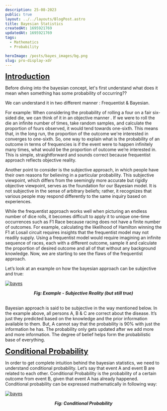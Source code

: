 ```yaml
---
description: 25-08-2023
public: true
layout: ../../layouts/BlogPost.astro
title: Bayesian Statistics
createdAt: 1695921769
updatedAt: 1695921769
tags:
  - Mathematics
  - Probability

heroImage: /posts/bayes_images/bg.png
slug: pro-display-xdr
---
```


<script>
  function toggleZoom(imageElement) {
    if (imageElement.style.transform === 'scale(1.5)') {
      imageElement.style.transform = 'scale(1)';
      imageElement.style.cursor = 'zoom-in';
    } else {
      imageElement.style.transform = 'scale(1.5)';
      imageElement.style.cursor = 'zoom-out';
    }
  }

  document.addEventListener('DOMContentLoaded', function() {
    const imageLinks = document.querySelectorAll('a img');

    imageLinks.forEach((link) => {
      link.addEventListener('click', function(event) {
        event.preventDefault();
        toggleZoom(this);
      });

      link.addEventListener('mouseenter', function() {
        if (this.style.transform === 'scale(1.5)') {
          this.style.cursor = 'zoom-out';
        } else {
          this.style.cursor = 'zoom-in';
        }
      });

      link.addEventListener('mouseleave', function() {
        this.style.cursor = 'default';
      });
    });
  });
</script>

**<span style="text-decoration:underline; font-size: 24px">Introduction</span>**

Before diving into the bayesian concept, let's first understand what does it mean when something has some probability of occurring??<br>

We can understand it in two different manner : Frequentist & Bayesian.

For example: When considering the probability of rolling a four on a fair six-sided die, we can think of it in an objective manner . If we were to roll the die an infinite number of times, take random samples, and calculate the proportion of fours observed, it would tend towards one-sixth. This means that, in the long run, the proportion of the outcome we're interested in converges to one-sixth. So, one way to explain what is the probability of an outcome in terms of frequencies is if the event were to happen infinitely many times, what would be the proportion of outcome we’re interested in. This is simple, straightforward and sounds correct because frequentist approach reflects objective reality.

Another point to consider is the subjective approach, in which people have their own reasons for believing in a particular probability. This subjective viewpoint, which differs from the seemingly more accurate but rigidly objective viewpoint, serves as the foundation for our Bayesian model. It is not subjective in the sense of arbitrary beliefs; rather, it recognizes that various people may respond differently to the same inquiry based on experiences.

While the frequentist approach works well when picturing an endless number of dice rolls, it becomes difficult to apply it to unique one-time occurrences such as F1 Race because racing does not have a finite number of outcomes. For example, calculating the likelihood of Hamilton winning the F1 at Losail circuit requires insights that the frequentist model may not readily supply. Using a frequentist model would require imagining an infinite sequence of races, each with a different outcome, sample it and calculate the proportion of desired outcome and all of that without any background knowledge. Now, we are starting to see the flaws of the frequentist approach.

Let’s look at an example on how the bayesian approach can be subjective and true:
<br>

[![bayes](/posts/bayes_images/bayes_1.png)](javascript:void(0);)

<div style="text-align: center;">
  <i><b>Fig: Example - Subjective Reality (but still true) </b></i>
</div>

<br>

Bayesian approach is said to be subjective in the way mentioned below. In the example above, all persons A, B & C are correct about the disease. It’s just they predicted based on the knowledge and the prior information available to them. But, A  cannot say that the probability is 90% with just the information he has. The probability only gets updated after we add more and more information. The degree of belief helps form the probabilistic base of everything.


**<span style="text-decoration:underline; font-size: 24px">Conditional Probability</span>**

In order to get complete intuition behind the bayesian statistics, we need to understand conditional probability. Let’s say that event A and event B are related to each other. Conditional Probability is the probability of a certain outcome from event B, given that event A has already happened. Conditional probability can be expressed mathematically in following way:
<br>

[![bayes](/posts/bayes_images/bayes_2.png)](javascript:void(0);)

<div style="text-align: center;">
  <i><b>Fig: Conditional Probability </b></i>
</div>

<br>